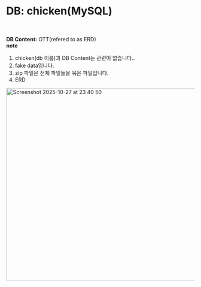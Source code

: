 # DB: chicken(MySQL)<br>
<br>

__DB Content:__ OTT(refered to as ERD)<br>
__note__ <br>
1. chicken(db 이름)과 DB Content는 관련이 없습니다..
2. fake data입니다.<br>
3. zip 파일은 전체 파일들을 묶은 파일입니다.
4. ERD
<img width="972" height="514" alt="Screenshot 2025-10-27 at 23 40 50" src="https://github.com/user-attachments/assets/675f42c0-54fa-445c-bb1e-ac3228b03f8b" />
